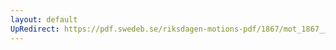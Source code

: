 ```yaml
---
layout: default
UpRedirect: https://pdf.swedeb.se/riksdagen-motions-pdf/1867/mot_1867__ak__00235/mot_1867__ak__00235_002.pdf
---
```

